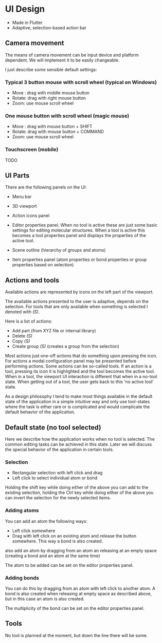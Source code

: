 # UI Design

- Made in Flutter
- Adaptive, selection-based action bar

## Camera movement

The means of camera movement can be input device and platform dependent. We will implement it to be easily changeable.

I just describe some sensible default settings:

### Typical 3 button mouse with scroll wheel (typical on Windows)

- Move : drag with middle mouse button
- Rotate: drag with right mouse button
- Zoom: use mouse scroll wheel

### One mouse button with scroll wheel (magic mouse)

- Move : drag with mouse button + SHIFT
- Rotate: drag with mouse button + COMMAND
- Zoom: use mouse scroll wheel

### Touchscreen (mobile)

TODO

## UI Parts

There are the following panels on the UI:

- Menu bar

- 3D viewport
- Action icons panel
- Editor properties panel.  When no tool is active these are just some basic settings for editing molecular structures. When a tool is active this becomes a tool properties panel and displays the properties of the active tool.
- Scene outline (hierarchy of groups and atoms)
- Item properties panel (atom properties or bond properties or group properties based on selection)

## Actions and tools

Available actions are represented by icons on the left part of the viewport.

The available actions presented to the user is adaptive, depends on the selection. For tools that are only available when something is selected I denoted with *(S)*.

Here is a list of actions:

- Add part (from XYZ file or internal library)
- Delete *(S)*
- Copy *(S)*
- Create group *(S)* (creates a group from the selection)

Most actions just one-off actions that do something upon pressing the icon. For actions a modal configuration panel may be presented before performing actions. Some actions can be so-called tools. If an action is a tool, pressing its icon it is highlighted and the tool becomes the active tool. When in a tool, the viewport UI interaction is different that when in a no-tool state.  When getting out of a tool, the user gets back to this 'no active tool' state.

As a design philosophy I tend to make most things available in the default state of the application in a simple intuitive way and only use tool-states where the task is either rare or is complicated and would complicate the default behavior of the application.

## Default state (no tool selected)

Here we describe how the application works when no tool is selected. The common editing tasks can be achieved in this state. Later we will discuss the special behavior of the application in certain tools. 

### Selection

- Rectangular selection with left click and drag
- Left click to select individual atom or bond

Holding the shift key while doing either of the above you can add to the existing selection, holding the Ctrl key while doing either of the above you can invert the selection for the newly selected items.

### Adding atoms

You can add an atom the following ways:

- Left click somewhere
- Drag with left click on an existing atom and release the button somewhere. This way a bond is also created.

also add an atom by dragging from an atom an releasing at an empty space  (creating a bond and an atom at the same time)

The atom to be added can be set on the editor properties panel. 

### Adding bonds

You can do this by dragging from an atom with left click to another atom. A bond is also created when releasing at empty space as described above, but in this case an atom is also created.

The multiplicity of the bond can be set on the editor properties panel.

## Tools

No tool is planned at the moment, but down the line there will be some.
